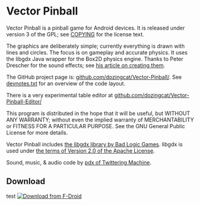# Vector Pinball

Vector Pinball is a pinball game for Android devices.
It is released under version 3 of the GPL; see [COPYING](COPYING.txt) for the license text.

The graphics are deliberately simple; currently everything is drawn with lines and circles.
The focus is on gameplay and accurate physics.
It uses the libgdx Java wrapper for the Box2D physics engine.
Thanks to Peter Drescher for the sound effects; see [his article on creating them](https://www.twittering.com/webarchive_articles/FMOD%20for%20Android%20-%20O'Reilly%20Broadcast.html).

The GitHub project page is: [github.com/dozingcat/Vector-Pinball/](https://github.com/dozingcat/Vector-Pinball/).
See [devnotes.txt](devnotes.txt) for an overview of the code layout.

There is a very experimental table editor at [github.com/dozingcat/Vector-Pinball-Editor/](https://github.com/dozingcat/Vector-Pinball-Editor/)

This program is distributed in the hope that it will be useful,
but WITHOUT ANY WARRANTY; without even the implied warranty of
MERCHANTABILITY or FITNESS FOR A PARTICULAR PURPOSE.  See the
GNU General Public License for more details.

Vector Pinball includes [the libgdx library by Bad Logic Games](http://libgdx.badlogicgames.com/).
libgdx is used under [the terms of Version 2.0 of the Apache License](https://www.apache.org/licenses/LICENSE-2.0).

Sound, music, & audio code by [pdx of Twittering Machine](http://www.twittering.com).

## Download
test
[![Download from F-Droid](https://camo.githubusercontent.com/7df0eafa4433fa4919a56f87c3d99cf81b68d01c/68747470733a2f2f662d64726f69642e6f72672f77696b692f696d616765732f632f63342f462d44726f69642d627574746f6e5f617661696c61626c652d6f6e2e706e67 "Download from F-Droid")](https://f-droid.org/repository/browse/?fdid=com.dozingcatsoftware.bouncy)
